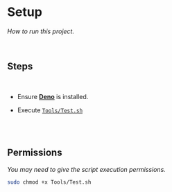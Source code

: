 
# Setup

*How to run this project.*

<br>

## Steps

<br>

-   Ensure **[Deno]** is installed.

-   Execute [`Tools/Test.sh`]

<br>
<br>

## Permissions

*You may need to give the script execution permissions.*

```sh
sudo chmod +x Tools/Test.sh
```

<br>


<!----------------------------------------------------------------------------->

[Deno]: https://deno.land/


[`Tools/Test.sh`]: ../Tools/Test.sh
